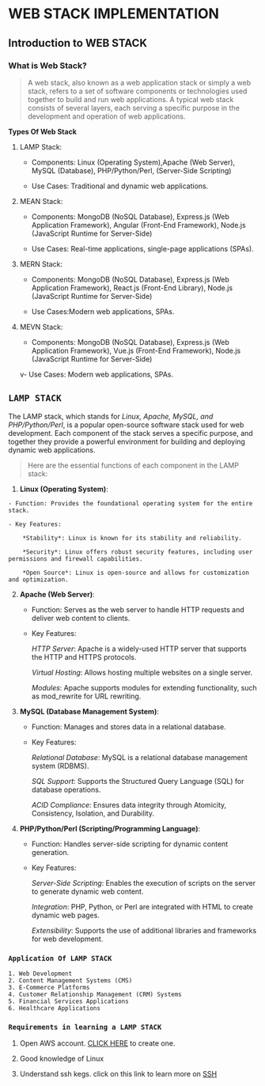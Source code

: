 # **WEB STACK IMPLEMENTATION**

## Introduction to WEB STACK

### What is Web Stack?
> A web stack, also known as a web application stack or simply a web stack, refers to a set of software components or technologies used together to build and run web applications. A typical web stack consists of several layers, each serving a specific purpose in the development and operation of web applications.

**Types Of Web Stack**

1. LAMP Stack:

    -  Components: Linux (Operating System),Apache (Web Server), MySQL (Database), PHP/Python/Perl,
      (Server-Side  Scripting)

    -  Use Cases: Traditional and dynamic web applications.


2. MEAN Stack:

    -  Components: MongoDB (NoSQL Database), Express.js (Web Application Framework), Angular (Front-End Framework), Node.js (JavaScript Runtime for Server-Side)
 
    -  Use Cases: Real-time applications, single-page applications (SPAs).


3. MERN Stack:

    -  Components: MongoDB (NoSQL Database), Express.js (Web Application Framework), 
     React.js (Front-End Library), Node.js (JavaScript Runtime for Server-Side)

    -  Use Cases:Modern web applications, SPAs.


4. MEVN Stack:

    -  Components: MongoDB (NoSQL Database), Express.js (Web Application Framework), 
     Vue.js (Front-End Framework), Node.js (JavaScript Runtime for Server-Side)

    v-  Use Cases: Modern web applications, SPAs.


  ## `LAMP STACK`

  The LAMP stack, which stands for *Linux, Apache, MySQL, and PHP/Python/Perl*, is a popular open-source software stack used for web development. Each component of the stack serves a specific purpose, and together they provide a powerful environment for building and deploying dynamic web applications.

  > Here are the essential functions of each component in the LAMP stack:

  1. **Linux (Operating System)**:

    - Function: Provides the foundational operating system for the entire stack.

    - Key Features:
   
        *Stability*: Linux is known for its stability and reliability.
   
        *Security*: Linux offers robust security features, including user permissions and firewall capabilities.
  
        *Open Source*: Linux is open-source and allows for customization and optimization.


2. **Apache (Web Server)**:

    - Function: Serves as the web server to handle HTTP requests and deliver web content to clients.

    - Key Features:
   
        *HTTP Server*: Apache is a widely-used HTTP server that supports the HTTP and HTTPS protocols.
   
        *Virtual Hosting*: Allows hosting multiple websites on a single server.
   
        *Modules*: Apache supports modules for extending functionality, such as mod_rewrite for URL rewriting.


3. **MySQL (Database Management System)**:

    - Function: Manages and stores data in a relational database.

    - Key Features:
   
        *Relational Database*: MySQL is a relational database management system (RDBMS).
   
        *SQL Support*: Supports the Structured Query Language (SQL) for database operations.
   
        *ACID Compliance*: Ensures data integrity through Atomicity, Consistency, Isolation, and Durability.


4. **PHP/Python/Perl (Scripting/Programming Language)**:

    - Function: Handles server-side scripting for dynamic content generation.

    - Key Features:
   
        *Server-Side Scripting*: Enables the execution of scripts on the server to generate dynamic web content.
   
        *Integration*: PHP, Python, or Perl are integrated with HTML to create dynamic web pages.
   
        *Extensibility*: Supports the use of additional libraries and frameworks for web development.   



### `Application Of LAMP STACK`

    1. Web Development
    2. Content Management Systems (CMS)
    3. E-Commerce Platforms
    4. Customer Relationship Management (CRM) Systems
    5. Financial Services Applications
    6. Healthcare Applications


### `Requirements in learning a LAMP STACK`

1.  Open AWS account. [CLICK HERE](https://portal.aws.amazon.com/billing/signup#/start/email) to create one.
    
2.  Good knowledge of Linux
    
3.  Understand ssh kegs. click on this link to learn more on [SSH](https://www.digitalocean.com/community/tutorials/how-to-set-up-ssh-keys-on-ubuntu-20-04)


